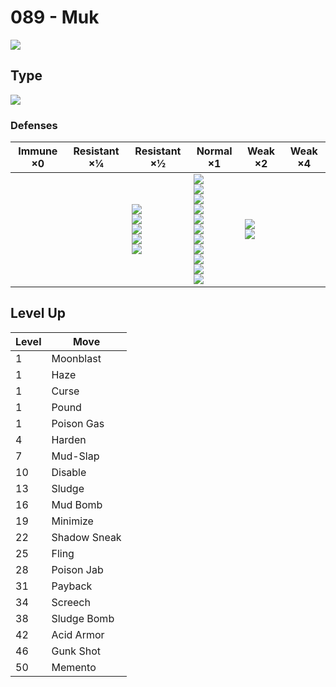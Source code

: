 # 089 - Muk
![][089]

## Type

![][poison]

### Defenses

Immune ×0 | Resistant ×¼ | Resistant ×½                                                                 | Normal ×1                                                                                                                                                             | Weak ×2                          | Weak ×4 | 
---       | ---          | ---                                                                          | ---                                                                                                                                                                   | ---                              | ---     | 
          |              | ![][fighting]<br> ![][poison]<br> ![][bug]<br> ![][grass]<br> ![][fairy]<br> | ![][normal]<br> ![][flying]<br> ![][rock]<br> ![][ghost]<br> ![][steel]<br> ![][fire]<br> ![][water]<br> ![][electric]<br> ![][ice]<br> ![][dragon]<br> ![][dark]<br> | ![][ground]<br> ![][psychic]<br> |         | 

## Level Up

Level | Move         | 
---   | ---          | 
1     | Moonblast    | 
1     | Haze         | 
1     | Curse        | 
1     | Pound        | 
1     | Poison Gas   | 
4     | Harden       | 
7     | Mud-Slap     | 
10    | Disable      | 
13    | Sludge       | 
16    | Mud Bomb     | 
19    | Minimize     | 
22    | Shadow Sneak | 
25    | Fling        | 
28    | Poison Jab   | 
31    | Payback      | 
34    | Screech      | 
38    | Sludge Bomb  | 
42    | Acid Armor   | 
46    | Gunk Shot    | 
50    | Memento      | 

[089]: ../img/pokemon/089.png
[normal]: ../img/types/normal.png
[fire]: ../img/types/fire.png
[fighting]: ../img/types/fighting.png
[water]: ../img/types/water.png
[flying]: ../img/types/flying.png
[grass]: ../img/types/grass.png
[poison]: ../img/types/poison.png
[electric]: ../img/types/electric.png
[ground]: ../img/types/ground.png
[psychic]: ../img/types/psychic.png
[rock]: ../img/types/rock.png
[ice]: ../img/types/ice.png
[bug]: ../img/types/bug.png
[dragon]: ../img/types/dragon.png
[ghost]: ../img/types/ghost.png
[dark]: ../img/types/dark.png
[steel]: ../img/types/steel.png
[fairy]: ../img/types/fairy.png
